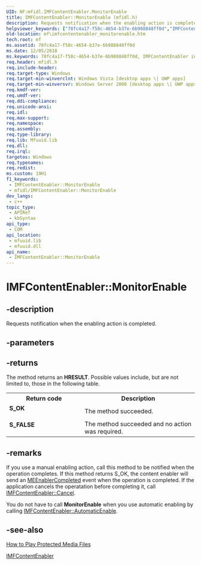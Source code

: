 ```yaml
---
UID: NF:mfidl.IMFContentEnabler.MonitorEnable
title: IMFContentEnabler::MonitorEnable (mfidl.h)
description: Requests notification when the enabling action is completed.
helpviewer_keywords: ["78fc4a17-f58c-4654-b37e-6b988848ff0d","IMFContentEnabler interface [Media Foundation]","MonitorEnable method","IMFContentEnabler.MonitorEnable","IMFContentEnabler::MonitorEnable","MonitorEnable","MonitorEnable method [Media Foundation]","MonitorEnable method [Media Foundation]","IMFContentEnabler interface","mf.imfcontentenabler_monitorenable","mfidl/IMFContentEnabler::MonitorEnable"]
old-location: mf\imfcontentenabler_monitorenable.htm
tech.root: mf
ms.assetid: 78fc4a17-f58c-4654-b37e-6b988848ff0d
ms.date: 12/05/2018
ms.keywords: 78fc4a17-f58c-4654-b37e-6b988848ff0d, IMFContentEnabler interface [Media Foundation],MonitorEnable method, IMFContentEnabler.MonitorEnable, IMFContentEnabler::MonitorEnable, MonitorEnable, MonitorEnable method [Media Foundation], MonitorEnable method [Media Foundation],IMFContentEnabler interface, mf.imfcontentenabler_monitorenable, mfidl/IMFContentEnabler::MonitorEnable
req.header: mfidl.h
req.include-header: 
req.target-type: Windows
req.target-min-winverclnt: Windows Vista [desktop apps \| UWP apps]
req.target-min-winversvr: Windows Server 2008 [desktop apps \| UWP apps]
req.kmdf-ver: 
req.umdf-ver: 
req.ddi-compliance: 
req.unicode-ansi: 
req.idl: 
req.max-support: 
req.namespace: 
req.assembly: 
req.type-library: 
req.lib: Mfuuid.lib
req.dll: 
req.irql: 
targetos: Windows
req.typenames: 
req.redist: 
ms.custom: 19H1
f1_keywords:
 - IMFContentEnabler::MonitorEnable
 - mfidl/IMFContentEnabler::MonitorEnable
dev_langs:
 - c++
topic_type:
 - APIRef
 - kbSyntax
api_type:
 - COM
api_location:
 - mfuuid.lib
 - mfuuid.dll
api_name:
 - IMFContentEnabler::MonitorEnable
---
```


# IMFContentEnabler::MonitorEnable


## -description

Requests notification when the enabling action is completed.

## -parameters

## -returns

The method returns an <b>HRESULT</b>. Possible values include, but are not limited to, those in the following table.

<table>
<tr>
<th>Return code</th>
<th>Description</th>
</tr>
<tr>
<td width="40%">
<dl>
<dt><b>S_OK</b></dt>
</dl>
</td>
<td width="60%">
The method succeeded.

</td>
</tr>
<tr>
<td width="40%">
<dl>
<dt><b>S_FALSE</b></dt>
</dl>
</td>
<td width="60%">
The method succeeded and no action was required.

</td>
</tr>
</table>

## -remarks

If you use a manual enabling action, call this method to be notified when the operation completes. If this method returns S_OK, the content enabler will send an <a href="/windows/desktop/medfound/meenablercompleted">MEEnablerCompleted</a> event when the operation is completed. If the application cancels the operatation before completing it, call <a href="/windows/desktop/api/mfidl/nf-mfidl-imfcontentenabler-cancel">IMFContentEnabler::Cancel</a>.

You do not have to call <b>MonitorEnable</b> when you use automatic enabling by calling <a href="/windows/desktop/api/mfidl/nf-mfidl-imfcontentenabler-automaticenable">IMFContentEnabler::AutomaticEnable</a>.

## -see-also

<a href="/windows/desktop/medfound/how-to-play-protected-media-files">How to Play Protected Media Files</a>



<a href="/windows/desktop/api/mfidl/nn-mfidl-imfcontentenabler">IMFContentEnabler</a>

